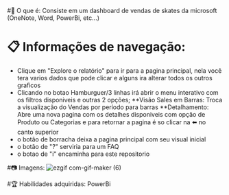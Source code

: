 #💬 O que é:
Consiste em um dashboard de vendas de skates da microsoft (OneNote, Word, PowerBi, etc...)

# :clipboard: Informações de navegação:
* Clique em "Explore o relatório" para ir para a pagina principal, nela você tera varios dados que pode clicar e alguns ira alterar todos os outros graficos
* Clicando no botao Hamburguer/3 linhas irá abrir o menu interativo com os filtros disponiveis e outras 2 opções;
  **Visão Sales em Barras: Troca a visualização do Vendas por período para barras
  **Detalhamento: Abre uma nova pagina com os detalhes disponiveis com opção de Produto ou Categorias e para retornar a pagina é so clicar na :arrow_left: no canto superior
* o botão de borracha deixa a pagina principal com seu visual inicial
* o botão de "?" serviria para um FAQ
* o botao de "i" encaminha para este repositorio


#📷 Imagens:
![ezgif com-gif-maker (6)](https://user-images.githubusercontent.com/69250714/213548373-b2af32ed-52f2-4740-8a40-208066b1d33d.gif)

#🏆 Habilidades adquiridas:
PowerBi

